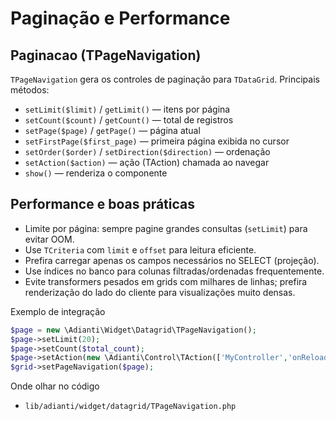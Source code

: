 Paginação e Performance
=======================

Paginacao (TPageNavigation)
---------------------------
`TPageNavigation` gera os controles de paginação para `TDataGrid`. Principais métodos:
- `setLimit($limit)` / `getLimit()` — itens por página
- `setCount($count)` / `getCount()` — total de registros
- `setPage($page)` / `getPage()` — página atual
- `setFirstPage($first_page)` — primeira página exibida no cursor
- `setOrder($order)` / `setDirection($direction)` — ordenação
- `setAction($action)` — ação (TAction) chamada ao navegar
- `show()` — renderiza o componente

Performance e boas práticas
--------------------------
- Limite por página: sempre pagine grandes consultas (`setLimit`) para evitar OOM.
- Use `TCriteria` com `limit` e `offset` para leitura eficiente.
- Prefira carregar apenas os campos necessários no SELECT (projeção).
- Use índices no banco para colunas filtradas/ordenadas frequentemente.
- Evite transformers pesados em grids com milhares de linhas; prefira renderização do lado do cliente para visualizações muito densas.

Exemplo de integração
```php
$page = new \Adianti\Widget\Datagrid\TPageNavigation();
$page->setLimit(20);
$page->setCount($total_count);
$page->setAction(new \Adianti\Control\TAction(['MyController','onReload']));
$grid->setPageNavigation($page);
```

Onde olhar no código
- `lib/adianti/widget/datagrid/TPageNavigation.php`
